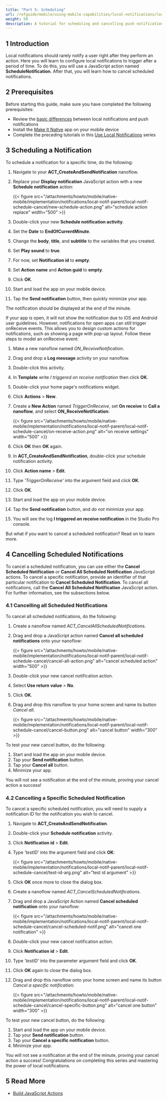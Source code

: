 ```yaml
---
title: "Part 5: Scheduling"
url: /refguide/mobile/using-mobile-capabilities/local-notifications/local-notif-schedule-cancel/
weight: 50
description: A tutorial for scheduling and cancelling push notifications.
---
```



## 1 Introduction

Local notifications should rarely notify a user right after they perform an action. Here you will learn to configure local notifications to trigger after a period of time. To do this, you will use a JavaScript action named **ScheduleNotification**. After that, you will learn how to cancel scheduled notifications.

## 2 Prerequisites

Before starting this guide, make sure you have completed the following prerequisites:

* Review the [basic differences](https://developer.apple.com/library/archive/documentation/NetworkingInternet/Conceptual/RemoteNotificationsPG/) between local notifications and push notifications
* Install the [Make It Native](/refguide/getting-the-make-it-native-app/) app on your mobile device
* Complete the preceding tutorials in this [Use Local Notifications](/refguide/mobile/using-mobile-capabilities/local-notifications/) series

## 3 Scheduling a Notification

To schedule a notification for a specific time, do the following:

1. Navigate to your **ACT_CreateAndSendNotification** nanoflow. 
2. Replace your **Display notification** JavaScript action with a new **Schedule notification** action:

    {{< figure src="/attachments/howto/mobile/native-mobile/implementation/notifications/local-notif-parent/local-notif-schedule-cancel/new-schedule-action.png" alt="schedule action replace"   width="500"  >}}

3. Double-click your new **Schedule notification activity**.
4. Set the **Date** to **EndOfCurrentMinute**.
5. Change the **body**, **title**, and **subtitle** to the variables that you created.
6. Set **Play sound** to **true**.
7. For now, set **Notification id** to **empty**.
8. Set **Action name** and **Action guid** to **empty**.
9. Click **OK**.
10. Start and load the app on your mobile device.
11. Tap the **Send notification** button, then quickly minimize your app.

The notification should be displayed at the end of the minute.

If your app is open, it will not show the notification due to iOS and Android user guidelines. However, notifications for open apps can still trigger onReceive events. This allows you to design custom actions for notifications, such as showing a page with pop-up layout. Follow these steps to model an onReceive event:

1. Make a new nanoflow named *ON_ReceiveNotification*.
2. Drag and drop a **Log message** activity on your nanoflow.
3. Double-click this activity. 
4. In **Template** write *I triggered on receive notification* then click **OK**.
5. Double-click your home page's notifications widget.
6. Click **Actions** > **New**.
7. Create a **New Action** named *TriggerOnReceive*, set **On receive** to **Call a nanoflow**, and select **ON_ReceiveNotification**:

    {{< figure src="/attachments/howto/mobile/native-mobile/implementation/notifications/local-notif-parent/local-notif-schedule-cancel/on-receive-action.png" alt="on receive settings"   width="500"  >}}

8. Click **OK** then **OK** again.
9. In **ACT_CreateAndSendNotification**, double-click your schedule notification activity.
10. Click **Action name** > **Edit**.
11. Type *'TriggerOnReceive'* into the argument field and click **OK**.
12. Click **OK**.
13. Start and load the app on your mobile device.
14. Tap the **Send notification** button, and *do not* minimize your app.
15. You will see the log **I triggered on receive notification** in the Studio Pro console.

But what if you want to cancel a scheduled notification? Read on to learn more.

## 4 Cancelling Scheduled Notifications

To cancel a scheduled notification, you can use either the **Cancel Scheduled Notification** or **Cancel All Scheduled Notification** JavaScript actions. To cancel a specific notification, provide an identifier of that particular notification to **Cancel Scheduled Notification**. To cancel all notifications, call the **Cancel All Scheduled Notification** JavaScript action. For further information, see the subsections below.

### 4.1 Cancelling all Scheduled Notifications

To cancel all scheduled notifications, do the following:

1. Create a nanoflow named  *ACT_CancelAllScheduledNotifications*.
2. Drag and drop a JavaScript action named **Cancel all scheduled notifications** onto your nanoflow: 

    {{< figure src="/attachments/howto/mobile/native-mobile/implementation/notifications/local-notif-parent/local-notif-schedule-cancel/cancel-all-action.png" alt="cancel scheduled action"   width="500"  >}}

3. Double-click your new cancel notification action.
4. Select  **Use return value** > **No**.
5. Click **OK**.
6. Drag and drop this nanoflow to your home screen and name its button *Cancel all*.

    {{< figure src="/attachments/howto/mobile/native-mobile/implementation/notifications/local-notif-parent/local-notif-schedule-cancel/cancel-button.png" alt="cancel button"   width="300"  >}}

To test your new cancel button, do the following:

1. Start and load the app on your mobile device.
2. Tap your **Send notification** button.
3. Tap your **Cancel all** button.
4. Minimize your app.

You will not see a notification at the end of the minute, proving your cancel action a success!

### 4.2 Cancelling a Specific Scheduled Notification

To cancel a specific scheduled notification, you will need to supply a notification ID for the notification you wish to cancel. 

1. Navigate to **ACT_CreateAndSendNotification**.
2. Double-click your **Schedule notification** activity.
3. Click **Notification id** > **Edit**. 
4. Type *'testID'* into the argument field and click **OK**:

    {{< figure src="/attachments/howto/mobile/native-mobile/implementation/notifications/local-notif-parent/local-notif-schedule-cancel/test-id-arg.png" alt="test id argument" >}}

5. Click **OK** once more to close the dialog box. 
6. Create a nanoflow named *ACT_CancelScheduledNotifications*.
7. Drag and drop a JavaScript Action named **Cancel scheduled notification** onto your nanoflow:

    {{< figure src="/attachments/howto/mobile/native-mobile/implementation/notifications/local-notif-parent/local-notif-schedule-cancel/cancel-scheduled-notif.png" alt="cancel one notification" >}}

8. Double-click your new cancel notification action.
9. Click **Notification id** > **Edit**.
10. Type *'testID'* into the parameter argument field and click **OK**.
11. Click **OK** again to close the dialog box.
12. Drag and drop this nanoflow onto your home screen and name its button *Cancel a specific notification*:

    {{< figure src="/attachments/howto/mobile/native-mobile/implementation/notifications/local-notif-parent/local-notif-schedule-cancel/cancel-specific-button.png" alt="cancel one button"   width="300"  >}}

To test your new cancel button, do the following:

1. Start and load the app on your mobile device.
2. Tap your **Send notification** button.
3. Tap your **Cancel a specific notification** button.
4. Minimize your app.

You will not see a notification at the end of the minute, proving your cancel action a success! Congratulations on completing this series and mastering the power of local notifications.

## 5 Read More

* [Build JavaScript Actions](/howto/extensibility/build-javascript-actions/)

